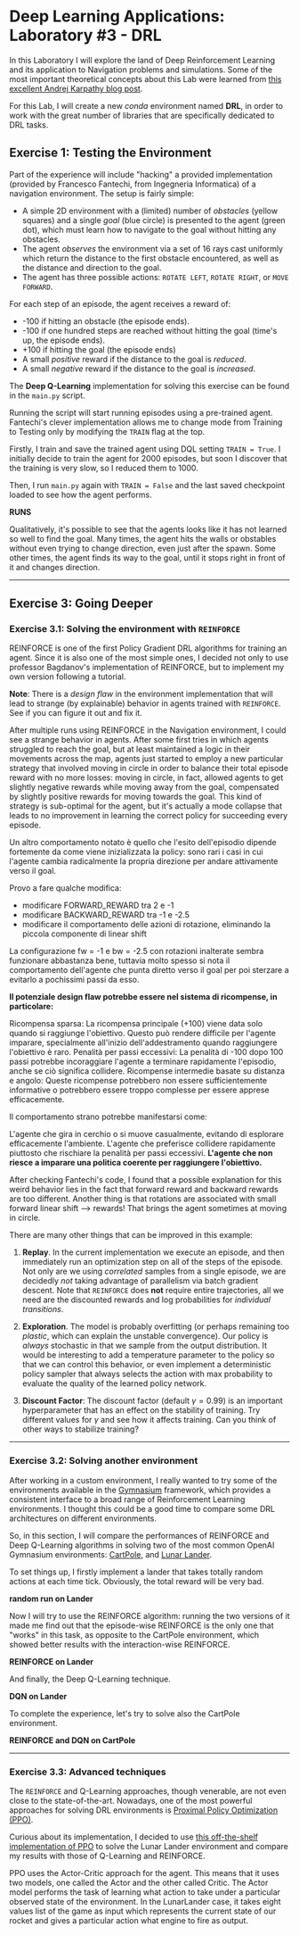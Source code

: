# Deep Learning Applications: Laboratory #3 - DRL

In this Laboratory I will explore the land of Deep Reinforcement Learning and its application to Navigation problems and simulations. Some of the most important theoretical concepts about this Lab were learned from [this excellent Andrej Karpathy blog post](http://karpathy.github.io/2016/05/31/rl/).

For this Lab, I will create a new *conda* environment named **DRL**, in order to work with the great number of libraries that are specifically dedicated to DRL tasks.

## Exercise 1: Testing the Environment
Part of the experience will include "hacking" a provided implementation (provided by Francesco Fantechi, from Ingegneria Informatica) of a navigation environment. The setup is fairly simple:

+ A simple 2D environment with a (limited) number of *obstacles* (yellow squares) and a single *goal* (blue circle) is presented to the agent (green dot), which must learn how to navigate to the goal without hitting any obstacles.
+ The agent *observes* the environment via a set of 16 rays cast uniformly which return the distance to the first obstacle encountered, as well as the distance and direction to the goal.
+ The agent has three possible actions: `ROTATE LEFT`, `ROTATE RIGHT`, or `MOVE FORWARD`.

For each step of an episode, the agent receives a reward of:
+ -100 if hitting an obstacle (the episode ends).
+ -100 if one hundred steps are reached without hitting the goal (time's up, the episode ends).
+ +100 if hitting the goal (the episode ends)
+ A small *positive* reward if the distance to the goal is *reduced*.
+ A small *negative* reward if the distance to the goal is *increased*.

The **Deep Q-Learning** implementation for solving this exercise can be found in the `main.py` script.

Running the script will start running episodes using a pre-trained agent. Fantechi's clever implementation allows me to change mode from Training to Testing only by modifying the `TRAIN` flag at the top.

Firstly, I train and save the trained agent using DQL setting `TRAIN = True`. I initially decide to train the agent for 2000 episodes, but soon I discover that the training is very slow, so I reduced them to 1000.

Then, I run `main.py` again with `TRAIN = False` and the last saved checkpoint loaded to see how the agent performs.

**RUNS**

Qualitatively, it's possible to see that the agents looks like it has not learned so well to find the goal. Many times, the agent hits the walls or obstables without even trying to change direction, even just after the spawn. Some other times, the agent finds its way to the goal, until it stops right in front of it and changes direction.

---
## Exercise 3: Going Deeper

### Exercise 3.1: Solving the environment with `REINFORCE`

REINFORCE is one of the first Policy Gradient DRL algorithms for training an agent. Since it is also one of the most simple ones, I decided not only to use professor Bagdanov's implementation of REINFORCE, but to implement my own version following a tutorial.

**Note**: There is a *design flaw* in the environment implementation that will lead to strange (by explainable) behavior in agents trained with `REINFORCE`. See if you can figure it out and fix it.

After multiple runs using REINFORCE in the Navigation environment, I could see a strange behavior in agents. After some first tries in which agents struggled to reach the goal, but at least maintained a logic in their movements across the map, agents just started to employ a new particular strategy that involved moving in circle in order to balance their total episode reward with no more losses: moving in circle, in fact, allowed agents to get slightly negative rewards while moving away from the goal, compensated by slightly positive rewards for moving towards the goal. This kind of strategy is sub-optimal for the agent, but it's actually a mode collapse that leads to no improvement in learning the correct policy for succeeding every episode.

Un altro comportamento notato è quello che l'esito dell'episodio dipende fortemente da come viene inizializzata la policy: sono rari i casi in cui l'agente cambia radicalmente la propria direzione per andare attivamente verso il goal.

Provo a fare qualche modifica:
- modificare FORWARD_REWARD tra 2 e -1
- modificare BACKWARD_REWARD tra -1 e -2.5
- modificare il comportamento delle azioni di rotazione, eliminando la piccola componente di linear shift

La configurazione fw = -1 e bw = -2.5 con rotazioni inalterate sembra funzionare abbastanza bene, tuttavia molto spesso si nota il comportamento dell'agente che punta diretto verso il goal per poi sterzare a evitarlo a pochissimi passi da esso.

**Il potenziale design flaw potrebbe essere nel sistema di ricompense, in particolare:**

Ricompensa sparsa: La ricompensa principale (+100) viene data solo quando si raggiunge l'obiettivo. Questo può rendere difficile per l'agente imparare, specialmente all'inizio dell'addestramento quando raggiungere l'obiettivo è raro.
Penalità per passi eccessivi: La penalità di -100 dopo 100 passi potrebbe incoraggiare l'agente a terminare rapidamente l'episodio, anche se ciò significa collidere.
Ricompense intermedie basate su distanza e angolo: Queste ricompense potrebbero non essere sufficientemente informative o potrebbero essere troppo complesse per essere apprese efficacemente.

Il comportamento strano potrebbe manifestarsi come:

L'agente che gira in cerchio o si muove casualmente, evitando di esplorare efficacemente l'ambiente.
L'agente che preferisce collidere rapidamente piuttosto che rischiare la penalità per passi eccessivi.
**L'agente che non riesce a imparare una politica coerente per raggiungere l'obiettivo.**

After checking Fantechi's code, I found that a possible explanation for this weird behavior lies in the fact that forward reward and backward rewards are too different. Another thing is that rotations are associated with small forward linear shift --> rewards! That brings the agent sometimes at moving in circle.

There are many other things that can be improved in this example:

1. **Replay**. In the current implementation we execute an episode, and then immediately run an optimization step on all of the steps of the episode. Not only are we using *correlated* samples from a single episode, we are decidedly *not* taking advantage of parallelism via batch gradient descent. Note that `REINFORCE` does **not** require entire trajectories, all we need are the discounted rewards and log probabilities for *individual transitions*.

2. **Exploration**. The model is probably overfitting (or perhaps remaining too *plastic*, which can explain the unstable convergence). Our policy is *always* stochastic in that we sample from the output distribution. It would be interesting to add a temperature parameter to the policy so that we can control this behavior, or even implement a deterministic policy sampler that always selects the action with max probability to evaluate the quality of the learned policy network.

3. **Discount Factor**: The discount factor (default $\gamma = 0.99$) is an important hyperparameter that has an effect on the stability of training. Try different values for $\gamma$ and see how it affects training. Can you think of other ways to stabilize training?

---
### Exercise 3.2: Solving another environment

After working in a custom environment, I really wanted to try some of the environments available in the [Gymnasium](https://gymnasium.farama.org/) framework, which provides a consistent interface to a broad range of Reinforcement Learning environments. I thought this could be a good time to compare some DRL architectures on different environments.

So, in this section, I will compare the performances of REINFORCE and Deep Q-Learning algorithms in solving two of the most common OpenAI Gymnasium environments: [CartPole](https://gymnasium.farama.org/environments/classic_control/cart_pole/), and [Lunar Lander](https://gymnasium.farama.org/environments/box2d/lunar_lander/).

To set things up, I firstly implement a lander that takes totally random actions at each time tick. Obviously, the total reward will be very bad.

**random run on Lander**

Now I will try to use the REINFORCE algorithm: running the two versions of it made me find out that the episode-wise REINFORCE is the only one that "works" in this task, as opposite to the CartPole environment, which showed better results with the interaction-wise REINFORCE.

**REINFORCE on Lander**

And finally, the Deep Q-Learning technique.

**DQN on Lander**

To complete the experience, let's try to solve also the CartPole environment.

**REINFORCE and DQN on CartPole**

---
### Exercise 3.3: Advanced techniques 

The `REINFORCE` and Q-Learning approaches, though venerable, are not even close to the state-of-the-art. Nowadays, one of the most powerful approaches for solving DRL environments is [Proximal Policy Optimization (PPO)](https://arxiv.org/abs/1707.06347).

Curious about its implementation, I decided to use [this off-the-shelf implementation of PPO]() to solve the Lunar Lander environment and compare my results with those of Q-Learning and REINFORCE.

PPO uses the Actor-Critic approach for the agent. This means that it uses two models, one called the Actor and the other called Critic. The Actor model performs the task of learning what action to take under a particular observed state of the environment. In the LunarLander case, it takes eight values list of the game as input which represents the current state of our rocket and gives a particular action what engine to fire as output.
